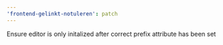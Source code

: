 ```yaml
---
'frontend-gelinkt-notuleren': patch
---
```


Ensure editor is only initalized after correct prefix attribute has been set
